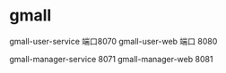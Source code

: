 # gmall 
gmall-user-service 端口8070
gmall-user-web 端口 8080


gmall-manager-service 8071
gmall-manager-web  8081